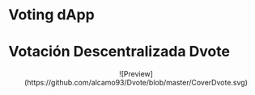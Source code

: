 # Voting dApp

<h1> Votación Descentralizada Dvote </h1>
<p align="center">		
 ![Preview](https://github.com/alcamo93/Dvote/blob/master/CoverDvote.svg)
</p>
 
